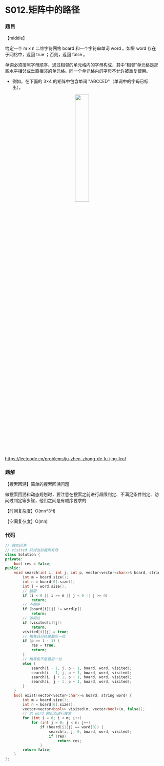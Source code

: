 # S012.矩阵中的路径

### 题目

【middle】

给定一个 m x n 二维字符网格 board 和一个字符串单词 word 。如果 word 存在于网格中，返回 true ；否则，返回 false 。

单词必须按照字母顺序，通过相邻的单元格内的字母构成，其中“相邻”单元格是那些水平相邻或垂直相邻的单元格。同一个单元格内的字母不允许被重复使用。

- 例如，在下面的 3×4 的矩阵中包含单词 "ABCCED"（单词中的字母已标出）。

<div style="text-align: center">
<img src="https://github.com/gaoqizhong/LeetCode/blob/main/image/20220809-01.jpg" width=30%/>
</div>

<https://leetcode.cn/problems/ju-zhen-zhong-de-lu-jing-lcof>

### 题解

【搜索回溯】简单的搜索回溯问题

做搜索回溯和动态规划时，要注意在搜索之前进行超限判定、不满足条件判定、访问过判定等步骤，他们之间是有顺序要求的

【时间复杂度】O(mn*3^l)

【空间复杂度】O(mn)

### 代码

```cpp
// 搜索回溯
// visited 只对当前搜索有效
class Solution {
private:
    bool res = false;
public:
    void search(int i, int j, int p, vector<vector<char>>& board, string word, vector<vector<bool>> visited) {
        int m = board.size();
        int n = board[0].size();
        int l = word.size();
        // 超限
        if (i < 0 || i >= m || j < 0 || j >= n)
            return;
        // 不相等
        if (board[i][j] != word[p])
            return;
        // 访问过
        if (visited[i][j])
            return;
        visited[i][j] = true;
        // 相等且已经是最后一位
        if (p == l - 1) {
            res = true;
            return;
        }
        // 相等但不是最后一位
        else {
            search(i + 1, j, p + 1, board, word, visited);
            search(i - 1, j, p + 1, board, word, visited);
            search(i, j + 1, p + 1, board, word, visited);
            search(i, j - 1, p + 1, board, word, visited);
        }
    }
    bool exist(vector<vector<char>>& board, string word) {
        int m = board.size();
        int n = board[0].size();
        vector<vector<bool>> visited(m, vector<bool>(n, false));
        // 以 word 的起点进行搜索
        for (int i = 0; i < m; i++)
            for (int j = 0; j < n; j++)
                if (board[i][j] == word[0]) {
                    search(i, j, 0, board, word, visited);
                    if (res)
                        return res;
                }
        return false;
    }
};
```

